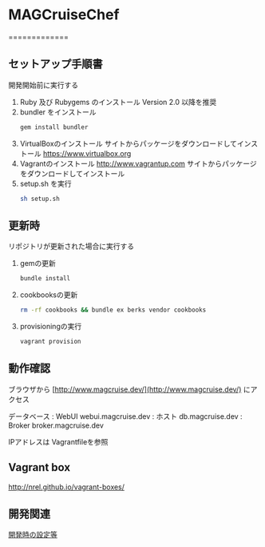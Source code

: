 # MAGCruiseChef
=============

## セットアップ手順書

開発開始前に実行する

1. Ruby 及び Rubygems のインストール
	Version 2.0 以降を推奨
2. bundler をインストール
	```ruby
	gem install bundler
	```
3. VirtualBoxのインストール
	サイトからパッケージをダウンロードしてインストール
	https://www.virtualbox.org
4. Vagrantのインストール
	http://www.vagrantup.com
	サイトからパッケージをダウンロードしてインストール
5. setup.sh を実行
	```sh
	sh setup.sh
	```

## 更新時
リポジトリが更新された場合に実行する

1. gemの更新
	```sh
	bundle install
	```

2. cookbooksの更新
	```sh
	rm -rf cookbooks && bundle ex berks vendor cookbooks
	```

2. provisioningの実行
	```sh
	vagrant provision
	```

## 動作確認
ブラウザから [http://www.magcruise.dev/](http://www.magcruise.dev/) にアクセス

データベース
: WebUI webui.magcruise.dev
:	ホスト db.magcruise.dev
: Broker broker.magcruise.dev

IPアドレスは Vagrantfileを参照

## Vagrant box
http://nrel.github.io/vagrant-boxes/

## 開発関連
[開発時の設定等](doc/development.md)
